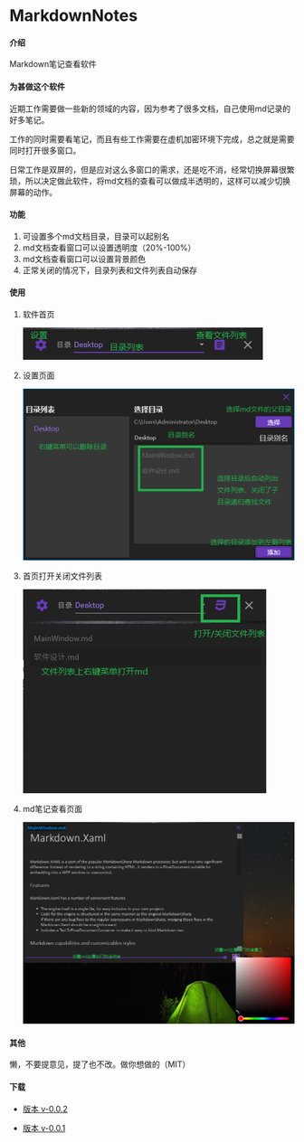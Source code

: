 # MarkdownNotes

#### 介绍

Markdown笔记查看软件

#### 为甚做这个软件

近期工作需要做一些新的领域的内容，因为参考了很多文档，自己使用md记录的好多笔记。

工作的同时需要看笔记，而且有些工作需要在虚机加密环境下完成，总之就是需要同时打开很多窗口。

日常工作是双屏的，但是应对这么多窗口的需求，还是吃不消，经常切换屏幕很繁琐，所以决定做此软件，将md文档的查看可以做成半透明的，这样可以减少切换屏幕的动作。

#### 功能

1.  可设置多个md文档目录，目录可以起别名
2.  md文档查看窗口可以设置透明度（20%-100%）
3.	md文档查看窗口可以设置背景颜色
4.  正常关闭的情况下，目录列表和文件列表自动保存

#### 使用

1. 软件首页

   ![首页](img/1.png)

2. 设置页面

   ![首页](img/2.png)

3. 首页打开关闭文件列表

   ![首页](img/3.png)

4. md笔记查看页面

   ![首页](img/4.png)


#### 其他

懒，不要提意见，提了也不改。做你想做的（MIT）

#### 下载

* [版本 v-0.0.2](https://gitee.com/matthewbin/markdown-notes/releases/0.0.2)

* [版本 v-0.0.1](https://gitee.com/matthewbin/markdown-notes/releases/0.0.1)
